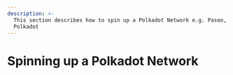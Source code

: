 ```yaml
---
description: >-
  This section describes how to spin up a Polkadot Network e.g. Paseo, Kusama,
  Polkadot
---
```


# Spinning up a Polkadot Network

